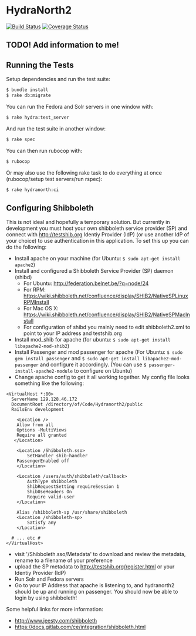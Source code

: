 # HydraNorth2

[![Build Status](https://travis-ci.org/ualbertalib/Hydranorth2.svg?branch=master)](https://travis-ci.org/ualbertalib/Hydranorth2)
[![Coverage Status](https://coveralls.io/repos/github/ualbertalib/Hydranorth2/badge.svg?branch=master)](https://coveralls.io/github/ualbertalib/Hydranorth2?branch=master)

## TODO! Add information to me!


## Running the Tests

Setup dependencies and run the test suite:

   ```sh
   $ bundle install
   $ rake db:migrate
   ```

You can run the Fedora and Solr servers in one window with:

   ```sh
   $ rake hydra:test_server
   ```

And run the test suite in another window:

   ```sh
   $ rake spec
   ```

You can then run rubocop with:

  ```sh
  $ rubocop
  ```

  Or may also use the following rake task to do everything at once (rubocop/setup test servers/run rspec):

  ```sh
  $ rake hydranorth:ci
  ```

## Configuring Shibboleth
This is not ideal and hopefully a temporary solution. But currently in development you must host your own shibboleth service provider (SP) and connect with http://testshib.org Identiy Provider (IdP) (or use another IdP of your choice) to use authentication in this application. To set this up you can do the following:
  * Install apache on your machine (for Ubuntu: `$ sudo apt-get install apache2`)
  * Install and configured a Shibboleth Service Provider (SP) daemon (shibd)
    * For Ubuntu: http://federation.belnet.be/?q=node/24
    * For RPM:
    https://wiki.shibboleth.net/confluence/display/SHIB2/NativeSPLinuxRPMInstall
    * For Mac OS X:
    https://wiki.shibboleth.net/confluence/display/SHIB2/NativeSPMacInstall
    * For configuration of shibd you mainly need to edit shibboleth2.xml to point to your IP address and testshib.org
  * Install mod_shib for apache (for ubuntu: `$ sudo apt-get install libapache2-mod-shib2`)
  * Install Passenger and mod passenger for apache (For Ubuntu: `$ sudo gem install passenger` and `$ sudo apt-get install libapache2-mod-passenger` and configure it accordingly. (You can use `$ passenger-install-apache2-module` to configure on Ubuntu)
  * Change apache config to get it all working together. My config file looks something like the following:
```
<VirtualHost *:80>
  ServerName 129.128.46.172
  DocumentRoot /directory/of/Code/Hydranorth2/public
  RailsEnv development

	<Location />
    Allow from all
    Options -MultiViews
    Require all granted
   </Location>

	<Location /Shibboleth.sso>
		SetHandler shib-handler
    PassengerEnabled off
	</Location>

	<Location /users/auth/shibboleth/callback>
		AuthType shibboleth
		ShibRequestSetting requireSession 1
		ShibUseHeaders On
		Require valid-user
	</Location>

	Alias /shibboleth-sp /usr/share/shibboleth
	<Location /shibboleth-sp>
		Satisfy any
	</Location>

  # ... etc #
</VirtualHost>
```
  * visit '/Shibboleth.sso/Metadata' to download and review the metadata, rename to a filename of your preference
  * upload the SP metadata to http://testshib.org/register.html or your Identiy Provider (IdP)
  * Run Solr and Fedora servers
  * Go to your IP Address that apache is listening to, and hydranorth2 should be up and running on passenger. You should now be able to login by using shibboleth!

Some helpful links for more information:
* http://www.jeesty.com/shibboleth
* https://docs.gitlab.com/ce/integration/shibboleth.html
